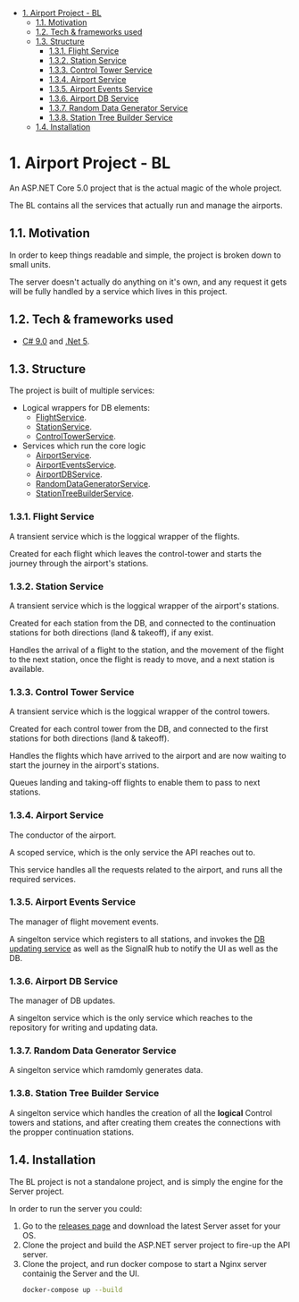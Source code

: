 - [1. Airport Project - BL](#1-airport-project---bl)
  - [1.1. Motivation](#11-motivation)
  - [1.2. Tech & frameworks used](#12-tech--frameworks-used)
  - [1.3. Structure](#13-structure)
    - [1.3.1. Flight Service](#131-flight-service)
    - [1.3.2. Station Service](#132-station-service)
    - [1.3.3. Control Tower Service](#133-control-tower-service)
    - [1.3.4. Airport Service](#134-airport-service)
    - [1.3.5. Airport Events Service](#135-airport-events-service)
    - [1.3.6. Airport DB Service](#136-airport-db-service)
    - [1.3.7. Random Data Generator Service](#137-random-data-generator-service)
    - [1.3.8. Station Tree Builder Service](#138-station-tree-builder-service)
  - [1.4. Installation](#14-installation)

# 1. Airport Project - BL

An ASP.NET Core 5.0 project that is the actual magic of the whole project.

The BL contains all the services that actually run and manage the airports.

## 1.1. Motivation

In order to keep things readable and simple, the project is broken down to small units.

The server doesn't actually do anything on it's own, and any request it gets will be fully handled by a service which lives in this project.

## 1.2. Tech & frameworks used

-   [C# 9.0](https://docs.microsoft.com/en-us/dotnet/csharp/whats-new/csharp-9) and [.Net 5](https://github.com/dotnet/core/tree/master/release-notes/5.0).

## 1.3. Structure

The project is built of multiple services:

-   Logical wrappers for DB elements:
    -   [FlightService](#131-flight-service).
    -   [StationService](#132-station-service).
    -   [ControlTowerService](#133-control-tower-service).
-   Services which run the core logic
    -   [AirportService](#134-airport-service).
    -   [AirportEventsService](#135-airport-events-service).
    -   [AirportDBService](#136-airport-db-service).
    -   [RandomDataGeneratorService](#137-random-data-generator-service).
    -   [StationTreeBuilderService](#138-station-tree-builder-service).
  
### 1.3.1. Flight Service

A transient service which is the loggical wrapper of the flights.

Created for each flight which leaves the control-tower and starts the journey through the airport's stations.

### 1.3.2. Station Service

A transient service which is the loggical wrapper of the airport's stations.

Created for each station from the DB, and connected to the continuation stations for both directions (land & takeoff), if any exist.

Handles the arrival of a flight to the station, and the movement of the flight to the next station, once the flight is ready to move, and a next station is available.

### 1.3.3. Control Tower Service

A transient service which is the loggical wrapper of the control towers.

Created for each control tower from the DB, and connected to the first stations for both directions (land & takeoff).

Handles the flights which have arrived to the airport and are now waiting to start the journey in the airport's stations.

Queues landing and taking-off flights to enable them to pass to next stations.

### 1.3.4. Airport Service

The conductor of the airport.

A scoped service, which is the only service the API reaches out to.

This service handles all the requests related to the airport, and runs all the required services.

### 1.3.5. Airport Events Service

The manager of flight movement events.

A singelton service which registers to all stations, and invokes the [DB updating service](#135-airport-db-service) as well as the SignalR hub to notify the UI as well as the DB.  

### 1.3.6. Airport DB Service

The manager of DB updates.

A singelton service which is the only service which reaches to the repository for writing and updating data.

### 1.3.7. Random Data Generator Service

A singelton service which ramdomly generates data.

### 1.3.8. Station Tree Builder Service

A singelton service which handles the creation of all the **logical** Control towers and stations, and after creating them creates the connections with the propper continuation stations.

## 1.4. Installation

The BL project is not a standalone project, and is simply the engine for the Server project.

In order to run the server you could:

1.  Go to the [releases page](https://github.com/ChemiAtlow/AirportProject/releases/latest) and download the latest Server asset for your OS.
2.  Clone the project and build the ASP.NET server project to fire-up the API server.
3.  Clone the project, and run docker compose to start a Nginx server containig the Server and the UI.
    ```bash
    docker-compose up --build
    ```
